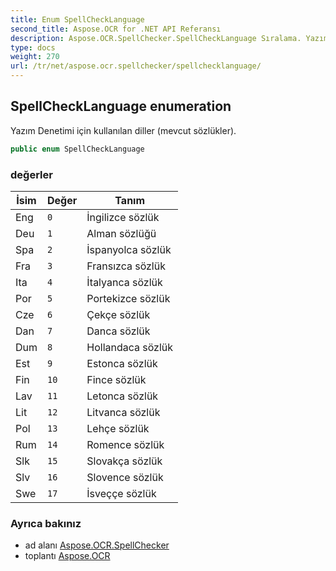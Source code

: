 ```yaml
---
title: Enum SpellCheckLanguage
second_title: Aspose.OCR for .NET API Referansı
description: Aspose.OCR.SpellChecker.SpellCheckLanguage Sıralama. Yazım Denetimi için kullanılan diller mevcut sözlükler.
type: docs
weight: 270
url: /tr/net/aspose.ocr.spellchecker/spellchecklanguage/
---
```

## SpellCheckLanguage enumeration

Yazım Denetimi için kullanılan diller (mevcut sözlükler).

```csharp
public enum SpellCheckLanguage
```

### değerler

| İsim | Değer | Tanım |
| --- | --- | --- |
| Eng | `0` | İngilizce sözlük |
| Deu | `1` | Alman sözlüğü |
| Spa | `2` | İspanyolca sözlük |
| Fra | `3` | Fransızca sözlük |
| Ita | `4` | İtalyanca sözlük |
| Por | `5` | Portekizce sözlük |
| Cze | `6` | Çekçe sözlük |
| Dan | `7` | Danca sözlük |
| Dum | `8` | Hollandaca sözlük |
| Est | `9` | Estonca sözlük |
| Fin | `10` | Fince sözlük |
| Lav | `11` | Letonca sözlük |
| Lit | `12` | Litvanca sözlük |
| Pol | `13` | Lehçe sözlük |
| Rum | `14` | Romence sözlük |
| Slk | `15` | Slovakça sözlük |
| Slv | `16` | Slovence sözlük |
| Swe | `17` | İsveççe sözlük |

### Ayrıca bakınız

* ad alanı [Aspose.OCR.SpellChecker](../../aspose.ocr.spellchecker/)
* toplantı [Aspose.OCR](../../)



